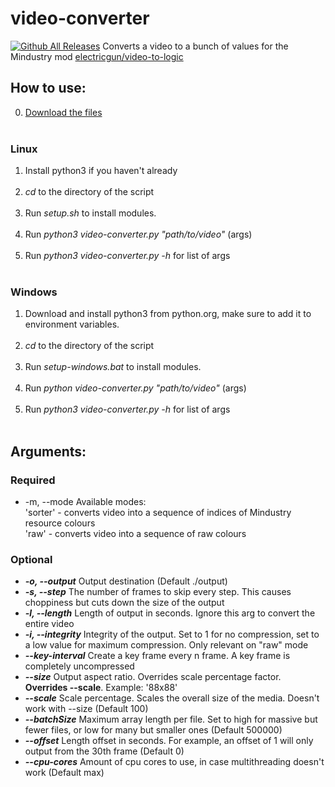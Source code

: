 # video-converter
[![Github All Releases](https://img.shields.io/github/downloads/electricgun/video-converter/total.svg)]()
Converts a video to a bunch of values for the Mindustry mod [electricgun/video-to-logic](https://github.com/ElectricGun/video-to-logic "video-to-logic")

## How to use:
0. [Download the files](https://github.com/ElectricGun/video-converter/releases/latest) <br> <br>
### Linux
1. Install python3 if you haven't already <br> <br>
2. *cd* to the directory of the script <br> <br>
3. Run *setup.sh* to install modules. <br> <br>
4. Run *python3 video-converter.py "path/to/video"* (args) <br> <br>
5. Run *python3 video-converter.py -h* for list of args <br> <br>
### Windows
1. Download and install python3 from python.org, make sure to add it to environment variables. <br> <br>
2. *cd* to the directory of the script <br> <br>
3. Run *setup-windows.bat* to install modules. <br> <br>
4. Run *python video-converter.py "path/to/video"* (args) <br> <br>
5. Run *python3 video-converter.py -h* for list of args <br> <br>
## Arguments:
### Required
*   -m, --mode         Available modes: <br> 
                          'sorter' - converts video into a sequence of indices of Mindustry resource colours <br>
                          'raw'    - converts video into a sequence of raw colours <br>
### Optional
* ***-o, --output***         Output destination (Default ./output)
* ***-s, --step***           The number of frames to skip every step. This causes choppiness but cuts down the size of the output
* ***-l, --length***         Length of output in seconds. Ignore this arg to convert the entire video
* ***-i, --integrity***      Integrity of the output. Set to 1 for no compression, set to a low value for maximum compression. Only relevant on "raw" mode
* ***--key-interval***       Create a key frame every n frame. A key frame is completely uncompressed
* ***--size***             Output aspect ratio. Overrides scale percentage factor. **Overrides --scale**. Example: '88x88'
* ***--scale***              Scale percentage. Scales the overall size of the media. Doesn't work with --size (Default 100)
* ***--batchSize***          Maximum array length per file. Set to high for massive but fewer files, or low for many but smaller ones (Default 500000)
* ***--offset***             Length offset in seconds. For example, an offset of 1 will only output from the 30th frame (Default 0)
* ***--cpu-cores***          Amount of cpu cores to use, in case multithreading doesn't work (Default max) 






